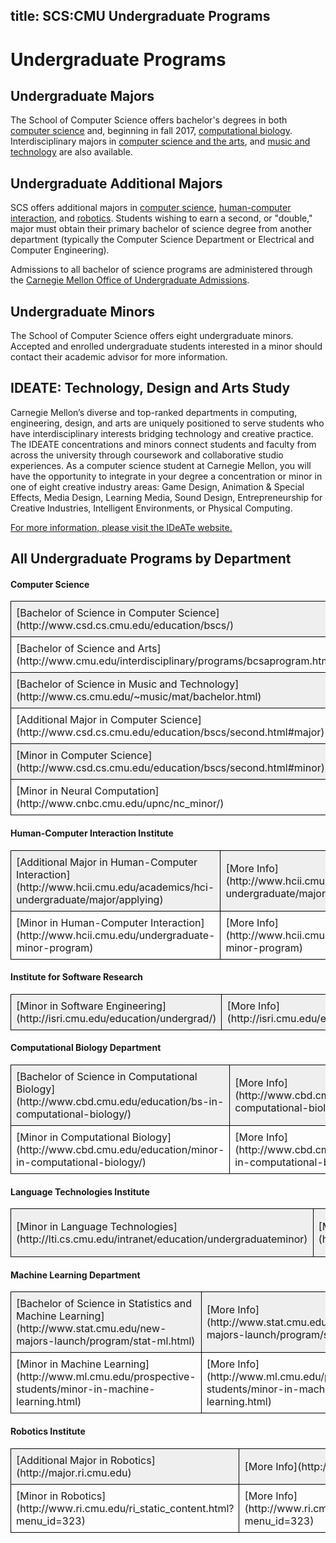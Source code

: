 title: SCS:CMU Undergraduate Programs
---
# Undergraduate Programs

## Undergraduate Majors

The School of Computer Science offers bachelor's degrees in both [computer science](http://www.csd.cs.cmu.edu/education/bscs/index.html) and, beginning in fall 2017, [computational biology](http://www.cbd.cmu.edu/education/bs-in-computational-biology/). Interdisciplinary majors in [computer science and the arts](http://www.cmu.edu/interdisciplinary/programs/bcsaprogram.html), and [music and technology](http://www.cs.cmu.edu/~music/mat/bachelor.html) are also available.

## Undergraduate Additional Majors

SCS offers additional majors in [computer science](http://www.csd.cs.cmu.edu/education/bscs/second.html#major), [human-computer interaction](http://www.hcii.cmu.edu/applying-undergraduate-major), and [robotics](http://major.ri.cmu.edu/). Students wishing to earn a second, or "double," major must obtain their primary bachelor of science degree from another department (typically the Computer Science Department or Electrical and Computer Engineering).

Admissions to all bachelor of science programs are administered through the [Carnegie Mellon Office of Undergraduate Admissions](http://admission.enrollment.cmu.edu/).

## Undergraduate Minors

The School of Computer Science offers eight undergraduate minors. Accepted and enrolled undergraduate students interested in a minor should contact their academic advisor for more information.

## IDEATE: Technology, Design and Arts Study

Carnegie Mellon’s diverse and top-ranked departments in computing, engineering, design, and arts are uniquely positioned to serve students who have interdisciplinary interests bridging technology and creative practice. The IDEATE concentrations and minors connect students and faculty from across the university through coursework and collaborative studio experiences. As a computer science student at Carnegie Mellon, you will have the opportunity to integrate in your degree a concentration or minor in one of eight creative industry areas: Game Design, Animation & Special Effects, Media Design, Learning Media, Sound Design, Entrepreneurship for Creative Industries, Intelligent Environments, or Physical Computing.

[For more information, please visit the IDeATe website.](http://www.cmu.edu/ideate)

## All Undergraduate Programs by Department

#### Computer Science
<table class="tbl">
  <tr>
    <td>[Bachelor of Science in Computer Science](http://www.csd.cs.cmu.edu/education/bscs/)</td> 
    <td>[More Info](http://www.csd.cs.cmu.edu/education/bscs/)</td> 
    <td>[Apply](http://admission.enrollment.cmu.edu)</td>
  </tr>
  <tr>
    <td>[Bachelor of Science and Arts](http://www.cmu.edu/interdisciplinary/programs/bcsaprogram.html)</td> 
    <td>[More Info](http://www.cmu.edu/interdisciplinary/programs/bcsaprogram.html)</td> 
    <td>[Apply](http://www.cmu.edu/interdisciplinary/admisns/index.html)</td>
  </tr>
  <tr>
    <td>[Bachelor of Science in Music and Technology](http://www.cs.cmu.edu/~music/mat/bachelor.html)</td> 
    <td>[More Info](http://www.cs.cmu.edu/~music/mat/bachelor.html)</td> 
    <td>[Apply](http://www.cs.cmu.edu/~music/mat/bachelor-apply.html)</td>
  </tr>
  <tr>
    <td>[Additional Major in Computer Science](http://www.csd.cs.cmu.edu/education/bscs/second.html#major)</td> 
    <td>[More Info](http://www.csd.cs.cmu.edu/education/bscs/second.html#major)</td> 
    <td>[Apply](http://www.csd.cs.cmu.edu/education/bscs/second.html#major)</td>
  </tr>
  <tr>
    <td>[Minor in Computer Science](http://www.csd.cs.cmu.edu/education/bscs/second.html#minor)</td> 
    <td>[More Info](http://www.csd.cs.cmu.edu/education/bscs/second.html#minor)</td> 
    <td>[Apply](http://www.csd.cs.cmu.edu/education/bscs/second.html#minor)</td>
  </tr>
  <tr>
    <td>[Minor in Neural Computation](http://www.cnbc.cmu.edu/upnc/nc_minor/)</td> 
    <td>[More Info](http://www.cnbc.cmu.edu/upnc/nc_minor/)</td> 
    <td>[Apply](http://www.cnbc.cmu.edu/upnc/nc_minor/)</td>
  </tr>
</table>

#### Human-Computer Interaction Institute
<table class="tbl">
  <tr>
    <td>[Additional Major in Human-Computer Interaction](http://www.hcii.cmu.edu/academics/hci-undergraduate/major/applying)</td> 
    <td>[More Info](http://www.hcii.cmu.edu/academics/hci-undergraduate/major/applying)</td> 
    <td>[Apply](http://www.hcii.cmu.edu/applying-undergraduate-major)</td>
  </tr>
  <tr>
    <td>[Minor in Human-Computer Interaction](http://www.hcii.cmu.edu/undergraduate-minor-program)</td> 
    <td>[More Info](http://www.hcii.cmu.edu/undergraduate-minor-program)</td> 
    <td>[Apply](http://www.hcii.cmu.edu/undergraduate-minor-program)</td>
  </tr>
</table>

#### Institute for Software Research
<table class="tbl">
  <tr>
    <td>[Minor in Software Engineering](http://isri.cmu.edu/education/undergrad/)</td> 
    <td>[More Info](http://isri.cmu.edu/education/undergrad/)</td> 
    <td>[Apply](http://isri.cmu.edu/education/undergrad/)</td>
  </tr>
</table>

#### Computational Biology Department
<table class="tbl">
  <tr>
    <td>[Bachelor of Science in Computational Biology](http://www.cbd.cmu.edu/education/bs-in-computational-biology/)</td> 
    <td>[More Info](http://www.cbd.cmu.edu/education/bs-in-computational-biology/)</td> 
    <td>[Apply](http://www.cbd.cmu.edu/join-us/apply-to-undergraduate-program/)</td>
  </tr>
  <tr>
    <td>[Minor in Computational Biology](http://www.cbd.cmu.edu/education/minor-in-computational-biology/)</td> 
    <td>[More Info](http://www.cbd.cmu.edu/education/minor-in-computational-biology/)</td> 
    <td>[Apply](http://www.cbd.cmu.edu/education/minor-in-computational-biology/)</td>
  </tr>
</table>

#### Language Technologies Institute
<table class="tbl">
  <tr>
    <td>[Minor in Language Technologies](http://lti.cs.cmu.edu/intranet/education/undergraduateminor)</td> 
    <td>[More Info](http://lti.cs.cmu.edu/intranet/education/undergraduateminor)</td> 
    <td>[Apply](https://www.lti.cs.cmu.edu/apply-lti)</td>
  </tr>
</table>

#### Machine Learning Department
<table class="tbl">
  <tr>
    <td>[Bachelor of Science in Statistics and Machine Learning](http://www.stat.cmu.edu/new-majors-launch/program/stat-ml.html)</td> 
    <td>[More Info](http://www.stat.cmu.edu/new-majors-launch/program/stat-ml.html)</td> 
    <td>[Apply](http://www.stat.cmu.edu/new-majors-launch/program/stat-ml.html)</td>
  </tr>
  <tr>
    <td>[Minor in Machine Learning](http://www.ml.cmu.edu/prospective-students/minor-in-machine-learning.html)</td> 
    <td>[More Info](http://www.ml.cmu.edu/prospective-students/minor-in-machine-learning.html)</td> 
    <td>[Apply](http://www.ml.cmu.edu/prospective-students/minor-in-machine-learning.html)</td>
  </tr>
</table>

#### Robotics Institute
<table class="tbl">
  <tr>
    <td>[Additional Major in Robotics](http://major.ri.cmu.edu)</td> 
    <td>[More Info](http://major.ri.cmu.edu)</td> 
    <td>[Apply](http://major.ri.cmu.edu/?q=node/9)</td>
  </tr>
  <tr>
    <td>[Minor in Robotics](http://www.ri.cmu.edu/ri_static_content.html?menu_id=323)</td> 
    <td>[More Info](http://www.ri.cmu.edu/ri_static_content.html?menu_id=323)</td> 
    <td>[Apply](http://www.ri.cmu.edu/ri_static_content.html?menu_id=342)</td>
  </tr>
</table>

<style>
.content-body a {
  text-decoration: underline;
  color: #900;
}

.content-body img {
  width: 100%
}

.content-title a {
  transition: color .3s ease;
}

.content-title a:hover{
  text-decoration: none;
}

.content-meta {
  margin-top: .5em;
  margin-bottom: 0;
}

.content-body h1 {
  font-weight: bold;
  margin: -2rem -1.5rem 1rem -1.5rem;
  padding: 3rem 1.5rem 1.5rem 1.5rem;
}

.content-body input {
  margin-bottom: 1rem;
}

.content-body table {
  width: 100%;
  border: 1px solid #000;
  margin-bottom: 1rem;
}

.tbl td {
  padding: 0.5rem;
  border: 1px solid #000;
}

.tbl tr:nth-child(2n + 1) {
  background: #efefef;
}
</style>
